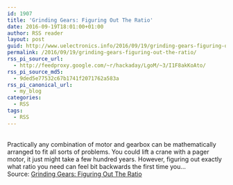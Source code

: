 ```yaml
---
id: 1907
title: 'Grinding Gears: Figuring Out The Ratio'
date: 2016-09-19T18:01:00+01:00
author: RSS reader
layout: post
guid: http://www.uelectronics.info/2016/09/19/grinding-gears-figuring-out-the-ratio/
permalink: /2016/09/19/grinding-gears-figuring-out-the-ratio/
rss_pi_source_url:
  - http://feedproxy.google.com/~r/hackaday/LgoM/~3/I1F8akKoAto/
rss_pi_source_md5:
  - 9ded5e77532c67b1741f2071762a583a
rss_pi_canonical_url:
  - my_blog
categories:
  - RSS
tags:
  - RSS
---
```

&#013;  
Practically any combination of motor and gearbox can be mathematically arranged to fit all sorts of problems. You could lift a crane with a pager motor, it just might take a few hundred years. However, figuring out exactly what ratio you need can feel bit backwards the first time you…&#013;  
Source: <a href="http://feedproxy.google.com/~r/hackaday/LgoM/~3/I1F8akKoAto/" target="_blank">Grinding Gears: Figuring Out The Ratio</a>